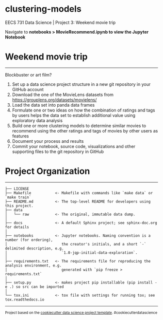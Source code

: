 # clustering-models
EECS 731 Data Science | Project 3: Weekend movie trip

Navigate to **notebooks > MovieRecommend.ipynb to view the Jupyter Notebook**

# Weekend movie trip
------------

Blockbuster or art film?
1. Set up a data science project structure in a new git repository in your GitHub account
2. Download the one of the MovieLens datasets from https://grouplens.org/datasets/movielens/
3. Load the data set into panda data frames
4. Formulate one or two ideas on how the combination of ratings and tags by users helps the data set to establish additional value using exploratory data analysis
5. Build one or more clustering models to determine similar movies to recommend using the other ratings and tags of movies by other users as features
6. Document your process and results
7. Commit your notebook, source code, visualizations and other supporting files to the git repository in GitHub

# Project Organization
------------

    ├── LICENSE
    ├── Makefile           <- Makefile with commands like `make data` or `make train`
    ├── README.md          <- The top-level README for developers using this project.
    ├── data
    │   └── raw            <- The original, immutable data dump.
    │
    ├── docs               <- A default Sphinx project; see sphinx-doc.org for details
    │
    ├── notebooks          <- Jupyter notebooks. Naming convention is a number (for ordering),
    │                         the creator's initials, and a short `-` delimited description, e.g.
    │                         `1.0-jqp-initial-data-exploration`.
    │
    ├── requirements.txt   <- The requirements file for reproducing the analysis environment, e.g.
    │                         generated with `pip freeze > requirements.txt`
    │
    ├── setup.py           <- makes project pip installable (pip install -e .) so src can be imported
    │
    └── tox.ini            <- tox file with settings for running tox; see tox.readthedocs.io


--------

<p><small>Project based on the <a target="_blank" href="https://drivendata.github.io/cookiecutter-data-science/">cookiecutter data science project template</a>. #cookiecutterdatascience</small></p>
